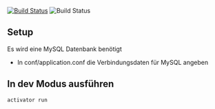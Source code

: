 [![Build Status](https://travis-ci.org/FaHeymann/machine-learning-monitor.svg?branch=master)](https://travis-ci.org/FaHeymann/machine-learning-monitor) ![Build Status](https://circleci.com/gh/FaHeymann/machine-learning-monitor.svg?&style=shield)

## Setup

Es wird eine MySQL Datenbank benötigt

* In conf/application.conf die Verbindungsdaten für MySQL angeben

## In dev Modus ausführen

`activator run`
